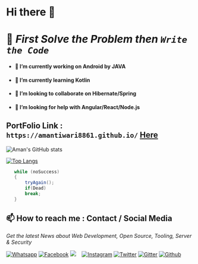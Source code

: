 # Hi there 👋           
#  🥇 *_First Solve the Problem then `Write the Code`_*

- #### 🔭 I’m currently working on Android by JAVA
- #### 🌱 I’m currently learning Kotlin
- #### 👯 I’m looking to collaborate on Hibernate/Spring
- #### 🤔 I’m looking for help with Angular/React/Node.js

## PortFolio Link : `https://amantiwari8861.github.io/` [Here](https://amantiwari8861.github.io/)

![Aman's GitHub stats](https://github-readme-stats.vercel.app/api?username=amantiwari8861&theme=calm&show_icons=true)

[![Top Langs](https://github-readme-stats.vercel.app/api/top-langs/?username=amantiwari8861&theme=calm&layout=compact)](https://github.com/amantiwari8861/)

```java    
   while (noSuccess)
   {
       tryAgain();
       if(Dead)
       break;
   }
   ```

## 📫 How to reach me : Contact / Social Media

*Get the latest News about Web Development, Open Source, Tooling, Server & Security*

[![Whatsapp](https://github.com/amantiwari8861/C_Batch_11_to_12/blob/master/whatsapp.png)](https://wa.me/919891062743/)
[![Facebook](https://github.frapsoft.com/social/facebook.png)](https://www.facebook.com/amantiwari8861/)
<a href="mailto:amantiwari8861@gmail.com"><img src="https://github.com/amantiwari8861/C_Batch_11_to_12/blob/master/mail.png"></a>&nbsp;&nbsp;&nbsp;
[![Instagram](https://github.com/amantiwari8861/C_Batch_11_to_12/blob/master/insta.png)](https://www.instagram.com/amantiwari8861/)
[![Twitter](https://github.frapsoft.com/social/twitter.png)](https://twitter.com/@AmanTiw61298258/)
[![Gitter](https://github.frapsoft.com/social/gitter.png)](https://gitter.im/GNIITwala/community/)
[![Github](https://github.com/amantiwari8861/C_Batch_11_to_12/blob/master/github.png)](https://github.com/amantiwari8861/)
